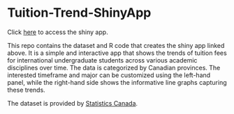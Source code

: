# Tuition-Trend-ShinyApp
Click [here](https://zhang-yiran.shinyapps.io/international_undergrad_tuition/) to access the shiny app.

This repo contains the dataset and R code that creates the shiny app linked above. It is a simple and interactive app that shows the trends of tuition fees for international undergraduate students across various academic disciplines over time. The data is categorized by Canadian provinces. The interested timeframe and major can be customized using the left-hand panel, while the right-hand side shows the informative line graphs capturing these trends.

The dataset is provided by [Statistics Canada](https://www150.statcan.gc.ca/t1/tbl1/en/tv.action?pid=3710022401).
